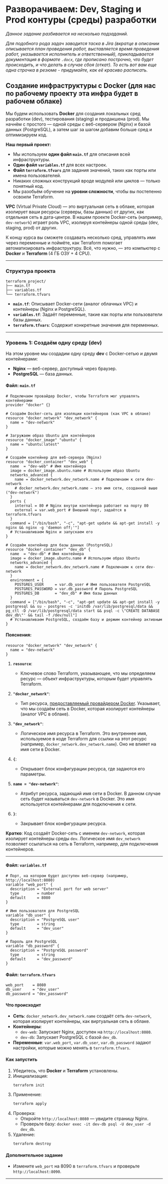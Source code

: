 # Разворачиваем: Dev, Staging и Prod контуры (среды) разработки

_Данное задание разбивается на несколько подзаданий._

_Для подобного рода задач заводится таска в Jira (вкратце в описании описывается план проведения работ, выставляется время проведения работ, указывается исполнитель и ответственный), прикладывается документация в формате `.docx`, где прописано построчно, что будет происходить, и что делать в случае сбоя (откат). То есть вот вам еще одна строчка в резюме - придумайте, как её красиво расписать._

## Создание инфраструктуры с Docker (для нас по рабочему проекту эта инфра будет в рабочем облаке)

Мы будем использовать **Docker** для создания локальных сред разработки (dev), тестирования (staging) и продакшена (prod). Мы начнём с простого — одной среды с веб-сервером (Nginx) и базой данных (PostgreSQL), а затем шаг за шагом добавим больше сред и оптимизируем код. 

**Наш первый проект:**
- Мы используем **один файл `main.tf`** для описания всей инфраструктуры.
- **Один файл `variables.tf`** для всех настроек.
- **Файл `terraform.tfvars`** для задания значений, таких как порты или имена пользователей.
- Никаких сложных конструкций вроде модулей или циклов — только понятный код.
- Мы разобьём обучение на **уровни сложности**, чтобы вы постепенно освоили Terraform.

**VPC** (Virtual Private Cloud) — это виртуальная сеть в облаке, которая изолирует ваши ресурсы (серверы, базы данных) от других, как отдельная сеть в дата-центре. В нашем проекте Docker-сеть (например, `dev-network`) играет роль VPC, изолируя контейнеры одной среды (dev, staging, prod) от других.

К концу курса вы сможете создавать несколько сред, управлять ими через переменные и поймёте, как Terraform помогает автоматизировать инфраструктуру. Всё, что нужно, — это компьютер с **Docker** и **Terraform** (4 ГБ ОЗУ + 4 CPU).

---

### Структура проекта
```
terraform_project/
├── main.tf
├── variables.tf
└── terraform.tfvars
```
- **`main.tf`**: Описывает Docker-сети (аналог облачных VPC) и контейнеры (Nginx и PostgreSQL).
- **`variables.tf`**: Задаёт переменные, такие как порты или пользователи базы данных.
- **`terraform.tfvars`**: Содержит конкретные значения для переменных.

---

### Уровень 1: Создаём одну среду (dev)

На этом уровне мы создадим одну среду **dev** с Docker-сетью и двумя контейнерами:
- **Nginx** — веб-сервер, доступный через браузер.
- **PostgreSQL** — база данных.

#### Файл: `main.tf`
```hcl
# Подключаем провайдер Docker, чтобы Terraform мог управлять контейнерами
provider "docker" {}

# Создаём Docker-сеть для изоляции контейнеров (как VPC в облаке)
resource "docker_network" "dev_network" {
  name = "dev-network"
}

# Загружаем образ Ubuntu для контейнеров
resource "docker_image" "ubuntu" {
  name = "ubuntu:latest"
}

# Создаём контейнер для веб-сервера (Nginx)
resource "docker_container" "dev_web" {
  name  = "dev-web" # Имя контейнера
  image = docker_image.ubuntu.name # Используем образ Ubuntu
  networks_advanced {
    name = docker_network.dev_network.name # Подключаем к сети dev-network
    # docker_network.dev_network.name — это имя сети, созданной выше ("dev-network")
  }
  ports {
    internal = 80 # Nginx внутри контейнера работает на порту 80
    external = var.web_port # Внешний порт, задаётся в terraform.tfvars
  }
  command = ["/bin/bash", "-c", "apt-get update && apt-get install -y nginx && nginx -g 'daemon off;'"]
  # Устанавливаем Nginx и запускаем его
}

# Создаём контейнер для базы данных (PostgreSQL)
resource "docker_container" "dev_db" {
  name  = "dev-db" # Имя контейнера
  image = docker_image.ubuntu.name # Используем образ Ubuntu
  networks_advanced {
    name = docker_network.dev_network.name # Подключаем к сети dev-network
  }
  environment = {
    POSTGRES_USER     = var.db_user # Имя пользователя PostgreSQL
    POSTGRES_PASSWORD = var.db_password # Пароль PostgreSQL
    POSTGRES_DB       = "dev_db" # Имя базы данных
  }
  command = ["/bin/bash", "-c", "apt-get update && apt-get install -y postgresql && su - postgres -c 'initdb /var/lib/postgresql/data && pg_ctl -D /var/lib/postgresql/data start && psql -c \"CREATE DATABASE dev_db\"' && tail -f /dev/null"]
  # Устанавливаем PostgreSQL, создаём базу и держим контейнер активным
}
```

#### **Пояснения:**

```hcl
resource "docker_network" "dev_network" {
  name = "dev-network"
}
```

1. **`resource`**:
   - Ключевое слово Terraform, указывающее, что мы определяем ресурс — объект инфраструктуры, которым будет управлять Terraform.

2. **`"docker_network"`**:
   - Тип ресурса, [предоставляемый провайдером Docker](https://registry.terraform.io/providers/kreuzwerker/docker/latest/docs/resources/network). Указывает, что мы создаём сеть в Docker, которая изолирует контейнеры (аналог VPC в облаке).

3. **`"dev_network"`**:
   - Логическое имя ресурса в Terraform. Это внутреннее имя, используемое в коде Terraform для ссылки на этот ресурс (например, `docker_network.dev_network.name`). Оно не влияет на имя сети в Docker.

4. **`{`**:
   - Открывает блок конфигурации ресурса, где задаются его параметры.

5. **`name = "dev-network"`**:
   - Атрибут ресурса, задающий имя сети в Docker. В данном случае сеть будет называться `dev-network` в Docker. Это имя используется контейнерами для подключения к сети.

6. **`}`**:
   - Закрывает блок конфигурации ресурса.

**Кратко**: Код создаёт Docker-сеть с именем `dev-network`, которая изолирует контейнеры среды `dev`. Логическое имя `dev_network` позволяет ссылаться на сеть в Terraform, например, для подключения контейнеров.

---

#### Файл: `variables.tf`
```hcl
# Порт, на котором будет доступен веб-сервер (например, http://localhost:8080)
variable "web_port" {
  description = "External port for web server"
  type        = number
  default     = 8080
}

# Имя пользователя для PostgreSQL
variable "db_user" {
  description = "PostgreSQL user"
  type        = string
  default     = "dev_user"
}

# Пароль для PostgreSQL
variable "db_password" {
  description = "PostgreSQL password"
  type        = string
  default     = "dev_password"
}
```

#### Файл: `terraform.tfvars`
```hcl
web_port    = 8080
db_user     = "dev_user"
db_password = "dev_password"
```

#### Что происходит
- **Сеть**: `docker_network.dev_network.name` создаёт сеть `dev-network`, которая изолирует контейнеры, как виртуальная сеть в облаке.
- **Контейнеры**:
  - `dev-web`: Запускает Nginx, доступен на `http://localhost:8080`.
  - `dev-db`: Запускает PostgreSQL с базой `dev_db`.
- **Переменные**: `var.web_port`, `var.db_user`, `var.db_password` задают настройки, которые можно менять в `terraform.tfvars`.

#### Как запустить
1. Убедитесь, что **Docker** и **Terraform** установлены.
2. Инициализация:
   ```bash
   terraform init
   ```
3. Применение:
   ```bash
   terraform apply
   ```
4. Проверка:
   - Откройте `http://localhost:8080` — увидите страницу Nginx.
   - Проверьте базу: `docker exec -it dev-db psql -U dev_user -d dev_db`.
5. Удаление:
   ```bash
   terraform destroy
   ```

#### Дополнительное задание
- Измените `web_port` на 8090 в `terraform.tfvars` и проверьте `http://localhost:8090`.

---
